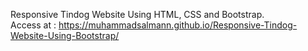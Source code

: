 Responsive Tindog Website Using HTML, CSS and Bootstrap. <br>
Access at : https://muhammadsalmann.github.io/Responsive-Tindog-Website-Using-Bootstrap/
